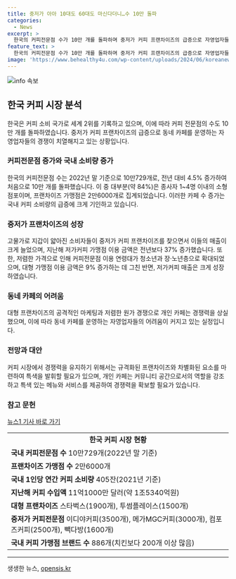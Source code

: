 ```yaml
---
title: 중저가 아아 10대도 60대도 마신다더니…수 10만 돌파
categories:
  - News
excerpt: >
  한국의 커피전문점 수가 10만 개를 돌파하며 중저가 커피 프랜차이즈의 급증으로 자영업자들의 경쟁이 치열해지고 있다. 국내 커피 소비량이 급증하고 1인당 연간 소비량은 글로벌 평균의 두 배 이상이며, 커피 수입액도 꾸준히 증가하고 있는 상황. 중저가 커피 전문점의 매장 수가 늘면서 대형 프랜차이즈와의 경쟁이 치열해지고 있으며, 가격 경쟁력과 마케팅 전략이 중요시되고 있다. 동네 카페가 사라지는 추세에 대해 전문가들은 차별화된 전략과 새로운 강점을 만들어야 한다고 조언하고 있다.
feature_text: >
  한국의 커피전문점 수가 10만 개를 돌파하며 중저가 커피 프랜차이즈의 급증으로 자영업자들의 경쟁이 치열해지고 있다. 국내 커피 소비량이 급증하고 1인당 연간 소비량은 글로벌 평균의 두 배 이상이며, 커피 수입액도 꾸준히 증가하고 있는 상황. 중저가 커피 전문점의 매장 수가 늘면서 대형 프랜차이즈와의 경쟁이 치열해지고 있으며, 가격 경쟁력과 마케팅 전략이 중요시되고 있다. 동네 카페가 사라지는 추세에 대해 전문가들은 차별화된 전략과 새로운 강점을 만들어야 한다고 조언하고 있다.
image: 'https://www.behealthy4u.com/wp-content/uploads/2024/06/koreanews.jpg'
---
```


<p><img src="https://www.behealthy4u.com/wp-content/uploads/2024/06/koreanews.jpg" alt="info 속보" /></p>

<h2 data-ke-size="size26">한국 커피 시장 분석</h2>

<p data-ke-size="size16">한국은 커피 소비 국가로 세계 2위를 기록하고 있으며, 이에 따라 커피 전문점의 수도 10만 개를 돌파하였습니다. 중저가 커피 프랜차이즈의 급증으로 동네 카페를 운영하는 자영업자들의 경쟁이 치열해지고 있는 상황입니다.</p>

<h3><b>커피전문점 증가와 국내 소비량 증가</b></h3>

<p data-ke-size="size16">한국의 커피전문점 수는 2022년 말 기준으로 10만729개로, 전년 대비 4.5% 증가하여 처음으로 10만 개를 돌파했습니다. 이 중 대부분(약 84%)은 종사자 1~4명 이내의 소형 점포이며, 프랜차이즈 가맹점은 2만6000개로 집계되었습니다. 이러한 카페 수 증가는 국내 커피 소비량의 급증에 크게 기인하고 있습니다.</p>

<h3><b>중저가 프랜차이즈의 성장</b></h3>

<p data-ke-size="size16">고물가로 지갑이 얇아진 소비자들이 중저가 커피 프랜차이즈를 찾으면서 이들의 매출이 크게 늘었으며, 지난해 저가커피 가맹점 이용 금액은 전년보다 37% 증가했습니다. 또한, 저렴한 가격으로 인해 커피전문점 이용 연령대가 청소년과 장·노년층으로 확대되었으며, 대형 가맹점 이용 금액은 9% 증가하는 데 그친 반면, 저가커피 매출은 크게 성장하였습니다.</p>

<h3><b>동네 카페의 어려움</b></h3>

<p data-ke-size="size16">대형 프랜차이즈의 공격적인 마케팅과 저렴한 원가 경쟁으로 개인 카페는 경쟁력을 상실했으며, 이에 따라 동네 카페를 운영하는 자영업자들의 어려움이 커지고 있는 실정입니다.</p>

<h3><b>전망과 대안</b></h3>

<p data-ke-size="size16">커피 시장에서 경쟁력을 유지하기 위해서는 규격화된 프랜차이즈와 차별화된 요소를 마련하여 특색을 발휘할 필요가 있으며, 개인 카페는 커뮤니티 공간으로서의 역할을 강조하고 특색 있는 메뉴와 서비스를 제공하여 경쟁력을 확보할 필요가 있습니다.</p>

<h3><b>참고 문헌</b></h3>

<p data-ke-size="size16"><a href="https://www.news1.kr/articles/?4652658">뉴스1 기사 바로 가기</a></p>

<table>
  <tr>
    <td style="text-align: center; height: 17px;"><b>한국 커피 시장 현황</b></td>
  </tr>
  <tr>
    <td><b>국내 커피전문점 수</b> 10만729개(2022년 말 기준)</td>
  </tr>
  <tr>
    <td><b>프랜차이즈 가맹점 수</b> 2만6000개</td>
  </tr>
  <tr>
    <td><b>국내 1인당 연간 커피 소비량</b> 405잔(2021년 기준)</td>
  </tr>
  <tr>
    <td><b>지난해 커피 수입액</b> 11억1000만 달러(약 1조5340억원)</td>
  </tr>
  <tr>
    <td><b>대형 프랜차이즈</b> 스타벅스(1900개), 투썸플레이스(1500개)</td>
  </tr>
  <tr>
    <td><b>중저가 커피전문점</b> 이디야커피(3500개), 메가MGC커피(3000개), 컴포즈커피(2500개), 빽다방(1600개)</td>
  </tr>
  <tr>
    <td><b>국내 커피 가맹점 브랜드 수</b> 886개(치킨보다 200개 이상 많음)</td>
  </tr>
</table>

<hr>
생생한 뉴스, <a href="https://opensis.kr" rel="dofollow">opensis.kr</a>


